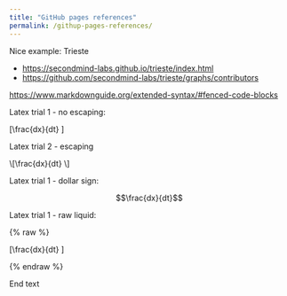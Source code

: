 ```yaml
---
title: "GitHub pages references"
permalink: /githup-pages-references/
---
```


Nice example: Trieste
* https://secondmind-labs.github.io/trieste/index.html
* https://github.com/secondmind-labs/trieste/graphs/contributors



https://www.markdownguide.org/extended-syntax/#fenced-code-blocks

Latex trial 1 - no escaping:

\[\frac{dx}{dt} \]

Latex trial 2 - escaping

\\[\frac{dx}{dt} \\]

Latex trial 1 - dollar sign:

$$\frac{dx}{dt}$$

Latex trial 1 - raw liquid:

{% raw %}

\[\frac{dx}{dt} \]

{% endraw %}

End text
